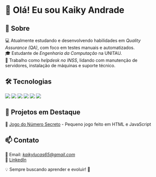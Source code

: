 <h1>👋 Olá! Eu sou Kaiky Andrade</h1>  

## 🚀 Sobre  
💻 Atualmente estudando e desenvolvendo habilidades em *Quality Assurance (QA)*, com foco em testes manuais e automatizados.  
🎓 Estudante de *Engenharia da Computação* na UNITAU.  
💼 Trabalho como *helpdesk no INSS*, lidando com manutenção de servidores, instalação de máquinas e suporte técnico.  

## 🛠️ Tecnologias  
<div>  
  <img src="https://img.shields.io/badge/HTML-239120?style=for-the-badge&logo=html5&logoColor=white">  
  <img src="https://img.shields.io/badge/CSS-239120?style=for-the-badge&logo=css3&logoColor=white">  
  <img src="https://img.shields.io/badge/JavaScript-F7DF1E?style=for-the-badge&logo=javascript&logoColor=black">  
  <img src="https://img.shields.io/badge/PHP-777BB4?style=for-the-badge&logo=php&logoColor=white">  
  <img src="https://img.shields.io/badge/React-61DAFB?style=for-the-badge&logo=react&logoColor=black">  
  <img src="https://img.shields.io/badge/Node.js-339933?style=for-the-badge&logo=node.js&logoColor=white">  
</div>  

## 📌 Projetos em Destaque  
🔹 [Jogo do Número Secreto](https://github.com/KayBranco/jogo-do-numero-secreto) - Pequeno jogo feito em HTML e JavaScript

## 📫 Contato  
📧 Email: *kaikylucas65@gmail.com*  
🔗 [LinkedIn](www.linkedin.com/in/kaiky-lucas-471793227)

💡 Sempre buscando aprender e evoluir! 🚀
